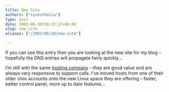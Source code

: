 ```yaml
---
title: New Site
authors: ["synesthesia"]
type: post
date: 2003-06-30T20:23:37+00:00
slug: new-site 
aliases: ["/2003/06/30/new-site"]

---
```

If you can see this entry then you are looking at the new site for my blog &#8211; hopefully the DNS entries will propagate fairly quickly&#8230;

I&#8217;m still with the same [hosting company][1] &#8211; they are good value and are always very responsive to support calls. I&#8217;ve moved hosts from one of their older Unix accounts onto the new Linux space they are offering &#8211; faster, better control panel, more up to date features&#8230;

 [1]: https://www.dc-hosting.com/
